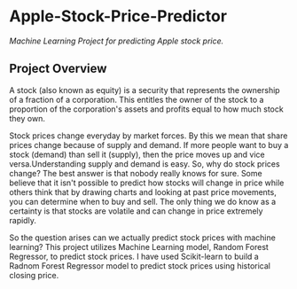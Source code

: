 # Apple-Stock-Price-Predictor
*Machine Learning Project for predicting Apple stock price.*
## Project Overview
A stock (also known as equity) is a security that represents the ownership of a fraction of a corporation. This entitles the owner of the stock to a proportion of the corporation's assets and profits equal to how much stock they own.

Stock prices change everyday by market forces. By this we mean that share prices change because of supply and demand. If more people want to buy a stock (demand) than sell it (supply), then the price moves up and vice versa.Understanding supply and demand is easy. So, why do stock prices change? The best answer is that nobody really knows for sure. Some believe that it isn't possible to predict how stocks will change in price while others think that by drawing charts and looking at past price movements, you can determine when to buy and sell. The only thing we do know as a certainty is that stocks are volatile and can change in price extremely rapidly.

So the question arises can we actually predict stock prices with machine learning? This project utilizes Machine Learning model, Random Forest Regressor, to predict stock prices. I have used Scikit-learn to build a Radnom Forest Regressor model to predict stock prices using historical closing price.
